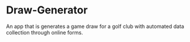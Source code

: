 # Draw-Generator
An app that is generates a game draw for a golf club with automated data collection through online forms.
